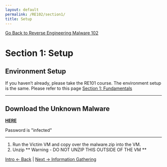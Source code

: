 ```yaml
---
layout: default
permalink: /RE102/section1/
title: Setup
---
```

[Go Back to Reverse Engineering Malware 102](https://securedorg.github.io/RE102/)

# Section 1: Setup #

## Environment Setup ##

If you haven’t already, please take the RE101 course.
The environment setup is the same. Please refer to this page [Section 1: Fundamentals](https://securedorg.github.io/RE101/section1/)

---

## Download the Unknown Malware

[**HERE**](#)

Password is "infected"

---

1. Run the Victim VM and copy over the malware.zip into the VM.
2. Unzip ** Warning - DO NOT UNZIP THIS OUTSIDE OF THE VM **

[Intro <- Back](https://securedorg.github.io/RE102/intro) | [Next -> Information Gathering](https://securedorg.github.io/RE102/section2)
